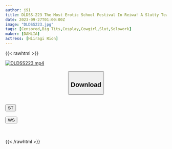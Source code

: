```yaml
---
author: j91
title: DLDSS-223 The Most Erotic School Festival In Reiwa! A Slutty Teacher Who Closely Serves Customers As A Reverse Bunny, Reverse Race Queen, Reverse China, And Reverse Nurse At A School On The Verge Of Closure! Rion Hiiragi
date: 2023-09-27T01:00:00Z
image: "DLDSS223.jpg"
tags: [Censored,Big Tits,Cosplay,Cowgirl,Slut,Solowork]
maker: [DAHLIA]
actress: [Hiiragi Rion]
---
```



{{< rawhtml >}}

<div class="video" data-videoid="6W49ZX9YOwU9kb6">
    <a href="javascript:;">
        <img src="https://my.j91.asia/posts/DLDSS223/DLDSS223.jpg" width="WIDTH" height="HEIGHT" alt="DLDSS223.mp4" loading="lazy">
    </a>
</div>

<script type="text/javascript" src="https://j91.asia/asset/on-demand-st.js"></script>

<br>
  <link rel="stylesheet" href="https://j91.asia/asset/bs5.css">
  
  <center>
  <button class="btn btn-primary" type="button" data-bs-toggle="collapse" data-bs-target=".multi-collapse" aria-expanded="false" aria-controls="multiCollapseExample1 multiCollapseExample2"><h2>Download</h2></button></center>
</p>
<div class="row">
  <div class="col">
    <div class="collapse multi-collapse" id="multiCollapseExample1">
      <div class="card card-body">
	      	      <br>
<div class="buttons">  
<a href="https://streamtape.to/v/6W49ZX9YOwU9kb6"><button class="btn-hover color-3"><i class="fa fa-download"></i> ST</button></a></div>
    </div>
  </div>
</div>
  <div class="col">
    <div class="collapse multi-collapse" id="multiCollapseExample2">
      <div class="card card-body">
	      <br>
<div class="buttons">
    <a href="https://wolfstream.tv/h68uvw8hwa1u"><button class="btn-hover color-9"><i class="fa fa-download"></i> WS</button></a></div>
<br><br>
      </div>
    </div>
  </div>
</div>

{{< /rawhtml >}}